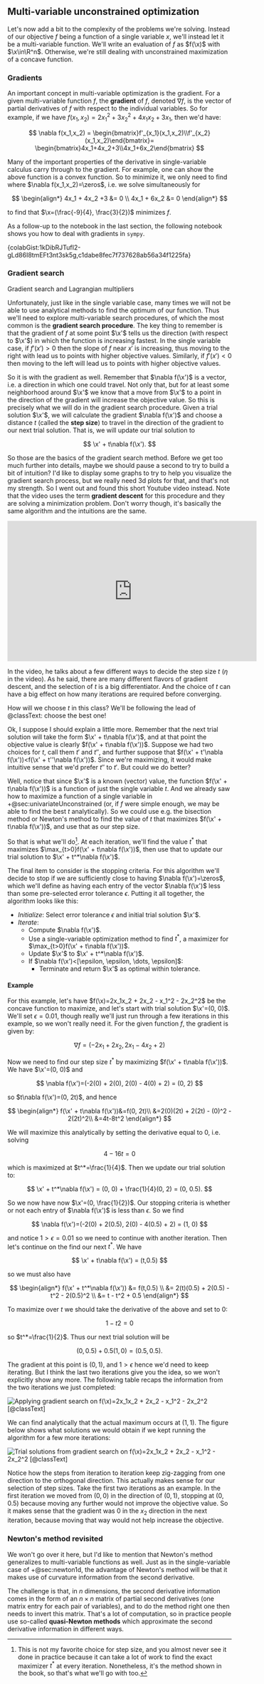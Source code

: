 ## Multi-variable unconstrained optimization

Let's now add a bit to the complexity of the problems we're solving. Instead of our objective $f$ being a function of a single variable $x$, we'll instead let it be a multi-variable function. We'll write an evaluation of $f$ as $f(\x)$ with $\x\in\R^n$. Otherwise, we're still dealing with unconstrained maximization of a concave function.

### Gradients

An important concept in multi-variable optimization is the gradient. For a given multi-variable function $f$, the **gradient** of $f$, denoted $\nabla f$, is the vector of partial derivatives of $f$ with respect to the individual variables. So for example, if we have $f(x_1,x_2)=2x_1^2+3x_2^2+4x_1x_2+3x_1$, then we'd have:

$$
\nabla f(x_1,x_2) = \begin{bmatrix}f'_{x_1}(x_1,x_2)\\f'_{x_2}(x_1,x_2)\end{bmatrix}= \begin{bmatrix}4x_1+4x_2+3\\4x_1+6x_2\end{bmatrix}
$$

Many of the important properties of the derivative in single-variable calculus carry through to the gradient. For example, one can show the above function is a convex function. So to minimize it, we only need to find where $\nabla f(x_1,x_2)=\zeros$, i.e. we solve simultaneously for

$$
\begin{align*}
4x_1 + 4x_2 +3 &= 0 \\
4x_1 + 6x_2 &= 0
\end{align*}
$$

to find that $\x=(\frac{-9}{4}, \frac{3}{2})$ minimizes $f$.

As a follow-up to the notebook in the last section, the following notebook shows you how to deal with gradients in `sympy`.

{colabGist:1kDibRJTufI2-gLd86I8tmEFt3nt3sk5g,c1dabe8fec7f737628ab56a34f1225fa}

### Gradient search

<div class='lectureVideoEmbed' video-id='b30426e0e1434106b7310fd399a90a421d' video-date='2023-10-23'>Gradient search and Lagrangian multipliers</div>

Unfortunately, just like in the single variable case, many times we will not be able to use analytical methods to find the optimum of our function. Thus we'll need to explore multi-variable search procedures, of which the most common is the **gradient search procedure**. The key thing to remember is that the gradient of $f$ at some point $\x'$ tells us the direction (with respect to $\x'$) in which the function is increasing fastest. In the single variable case, if $f'(x')>0$ then the slope of $f$ near $x'$ is increasing, thus moving to the right with lead us to points with higher objective values. Similarly, if $f'(x')<0$ then moving to the left will lead us to points with higher objective values.

So it is with the gradient as well. Remember that $\nabla f(\x')$ is a vector, i.e. a direction in which one could travel. Not only that, but for at least some neighborhood around $\x'$ we know that a move from $\x'$ to a point in the direction of the gradient will increase the objective value. So this is precisely what we will do in the gradient search procedure. Given a trial solution $\x'$, we will calculate the gradient $\nabla f(\x')$ and choose a distance $t$ (called the **step size**) to travel in the direction of the gradient to our next trial solution. That is, we will update our trial solution to

$$
\x' + t\nabla f(\x').
$$

So those are the basics of the gradient search method. Before we get too much further into details, maybe we should pause a second to try to build a bit of intuition? I'd like to display some graphs to try to help you visualize the gradient search process, but we really need 3d plots for that, and that's not my strength. So I went out and found this short Youtube video instead. Note that the video uses the term **gradient descent** for this procedure and they are solving a minimization problem. Don't worry though, it's basically the same algorithm and the intuitions are the same.

<iframe class="basicCenter" width="560" height="315" src="https://www.youtube.com/embed/qg4PchTECck" title="YouTube video player" frameborder="0" allow="accelerometer; autoplay; clipboard-write; encrypted-media; gyroscope; picture-in-picture; web-share" allowfullscreen></iframe>

In the video, he talks about a few different ways to decide the step size $t$ ($\eta$ in the video). As he said, there are many different flavors of gradient descent, and the selection of $t$ is a big differentiator. And the choice of $t$ can have a big effect on how many iterations are required before converging.

How will we choose $t$ in this class? We'll be following the lead of @classText: choose the best one!

Ok, I suppose I should explain a little more. Remember that the next trial solution will take the form $\x' + t\nabla f(\x')$, and at that point the objective value is clearly $f(\x' + t\nabla f(\x'))$. Suppose we had two choices for $t$, call them $t'$ and $t''$, and further suppose that $f(\x' + t'\nabla f(\x'))<f(\x' + t''\nabla f(\x'))$. Since we're maximizing, it would make intuitive sense that we'd prefer $t''$ to $t'$. But could we do better?

Well, notice that since $\x'$ is a known (vector) value, the function $f(\x' + t\nabla f(\x'))$ is a function of just the single variable $t$. And we already saw how to maximize a function of a single variable in +@sec:univariateUnconstrained (or, if $f$ were simple enough, we may be able to find the best $t$ analytically). So we could use e.g. the bisection method or Newton's method to find the value of $t$ that maximizes $f(\x' + t\nabla f(\x'))$, and use that as our step size.

So that is what we'll do[^notMyFavoriteStepSize]. At each iteration, we'll find the value $t^*$ that maximizes $\max_{t>0}f(\x' + t\nabla f(\x'))$, then use that to update our trial solution to $\x' + t^*\nabla f(\x')$.

[^notMyFavoriteStepSize]: This is not my favorite choice for step size, and you almost never see it done in practice because it can take a lot of work to find the exact maximizer $t^*$ at every iteration. Nonetheless, it's the method shown in the book, so that's what we'll go with too.

The final item to consider is the stopping criteria. For this algorithm we'll decide to stop if we are sufficiently close to having $\nabla f(\x')=\zeros$, which we'll define as having each entry of the vector $\nabla f(\x')$ less than some pre-selected error tolerance $\epsilon$. Putting it all together, the algorithm looks like this:

- _Initialize_: Select error tolerance $\epsilon$ and initial trial solution $\x'$.
- _Iterate_:
  - Compute $\nabla f(\x')$.
  - Use a single-variable optimization method to find $t^*$, a maximizer for $\max_{t>0}f(\x' + t\nabla f(\x'))$.
  - Update $\x'$ to $\x' + t^*\nabla f(\x')$.
  - If $\nabla f(\x')<[\epsilon, \epsilon, \dots, \epsilon]$:
    - Terminate and return $\x'$ as optimal within tolerance.

<h4>Example</h4>

For this example, let's have $f(\x)=2x_1x_2 + 2x_2 - x_1^2 - 2x_2^2$ be the concave function to maximize, and let's start with trial solution $\x'=(0, 0)$. We'll set $\epsilon=0.01$, though really we'll just run through a few iterations in this example, so we won't really need it. For the given function $f$, the gradient is given by:

$$
\nabla f = (-2x_1 + 2x_2, 2x_1 - 4x_2 + 2)
$$

Now we need to find our step size $t^*$ by maximizing $f(\x' + t\nabla f(\x'))$. We have $\x'=(0, 0)$ and

$$
\nabla f(\x')=(-2(0) + 2(0), 2(0) - 4(0) + 2) = (0, 2)
$$

so $t\nabla f(\x')=(0, 2t)$, and hence

$$
\begin{align*}
f(\x' + t\nabla f(\x'))&=f(0, 2t)\\
&=2(0)(2t) + 2(2t) - (0)^2 - 2(2t)^2\\
&=4t-8t^2
\end{align*}
$$

We will maximize this analytically by setting the derivative equal to 0, i.e. solving

$$
4 - 16t = 0
$$

which is maximized at $t^*=\frac{1}{4}$. Then we update our trial solution to:

$$
\x' + t^*\nabla f(\x') = (0, 0) + \frac{1}{4}(0, 2) = (0, 0.5).
$$

So we now have now $\x'=(0, \frac{1}{2})$. Our stopping criteria is whether or not each entry of $\nabla f(\x')$ is less than $\epsilon$. So we find

$$
\nabla f(\x')=(-2(0) + 2(0.5), 2(0) - 4(0.5) + 2) = (1, 0)
$$

and notice $1 > \epsilon = 0.01$ so we need to continue with another iteration. Then let's continue on the find our next $t^*$. We have

$$
\x' + t\nabla f(\x') = (t,0.5)
$$

so we must also have

$$
\begin{align*}
f(\x' + t^*\nabla f(\x')) &= f(t,0.5) \\
&= 2(t)(0.5) + 2(0.5) - t^2 - 2(0.5)^2 \\
&= t - t^2 + 0.5
\end{align*}
$$

To maximize over $t$ we should take the derivative of the above and set to $0$:

$$
1 - t2 = 0
$$

so $t^*=\frac{1}{2}$. Thus our next trial solution will be

$$
(0, 0.5) + 0.5(1, 0) = (0.5, 0.5).
$$

The gradient at this point is $(0, 1)$, and $1>\epsilon$ hence we'd need to keep iterating. But I think the last two iterations give you the idea, so we won't explicitly show any more. The following table recaps the information from the two iterations we just completed:

![Applying gradient search on $f(\x)=2x_1x_2 + 2x_2 - x_1^2 - 2x_2^2$ [@classText]](images/gradient-example-table.png)

We can find analytically that the actual maximum occurs at $(1, 1)$. The figure below shows what solutions we would obtain if we kept running the algorithm for a few more iterations:

![Trial solutions from gradient search on $f(\x)=2x_1x_2 + 2x_2 - x_1^2 - 2x_2^2$ [@classText]](images/gradient-example-image.png)

Notice how the steps from iteration to iteration keep zig-zagging from one direction to the orthogonal direction. This actually makes sense for our selection of step sizes. Take the first two iterations as an example. In the first iteration we moved from $(0, 0)$ in the direction of $(0, 1)$, stopping at $(0, 0.5)$ because moving any further would not improve the objective value. So it makes sense that the gradient was $0$ in the $x_2$ direction in the next iteration, because moving that way would not help increase the objective.

### Newton's method revisited

We won't go over it here, but I'd like to mention that Newton's method generalizes to multi-variable functions as well. Just as in the single-variable case of +@sec:newton1d, the advantage of Newton's method will be that it makes use of curvature information from the second derivative.

The challenge is that, in $n$ dimensions, the second derivative information comes in the form of an $n\times n$ matrix of partial second derivatives (one matrix entry for each pair of variables), and to do the method right one then needs to invert this matrix. That's a lot of computation, so in practice people use so-called **quasi-Newton methods** which approximate the second derivative information in different ways.
